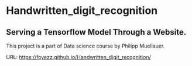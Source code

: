 # Handwritten_digit_recognition

## Serving a Tensorflow Model Through a Website.

This project is a part of Data science course by Philipp Muellauer.

URL: https://foyezz.github.io/Handwritten_digit_recognition/
